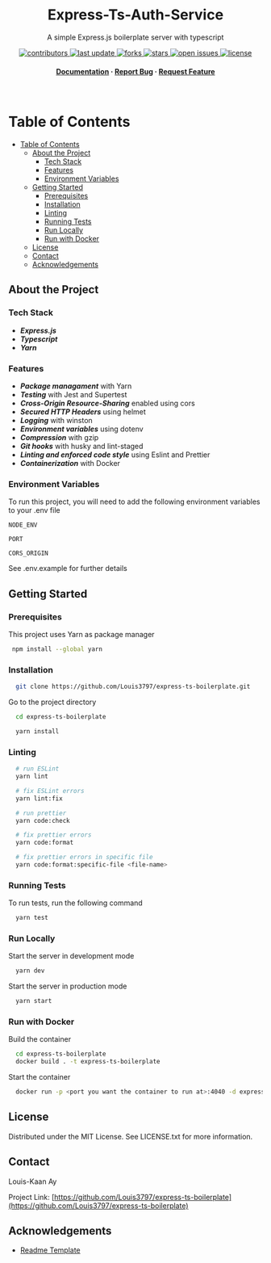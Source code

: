 <!--
Hey, thanks for using the awesome-readme-template template.
If you have any enhancements, then fork this project and create a pull request
or just open an issue with the label "enhancement".

Don't forget to give this project a star for additional support ;)
Maybe you can mention me or this repo in the acknowledgements too
-->
<div align="center">

  <h1>Express-Ts-Auth-Service</h1>
  
  <p>
    A simple Express.js boilerplate server with typescript
  </p>
  
  
<!-- Badges -->
<p>
  <a href="https://github.com/Louis3797/awesome-readme-template/graphs/contributors">
    <img src="https://img.shields.io/github/contributors/Louis3797/awesome-readme-template" alt="contributors" />
  </a>
  <a href="">
    <img src="https://img.shields.io/github/last-commit/Louis3797/express-ts-boilerplate" alt="last update" />
  </a>
  <a href="https://github.com/Louis3797/express-ts-boilerplate/network/members">
    <img src="https://img.shields.io/github/forks/Louis3797/express-ts-boilerplate" alt="forks" />
  </a>
  <a href="https://github.com/Louis3797/awesome-readme-template/stargazers">
    <img src="https://img.shields.io/github/stars/Louis3797/express-ts-boilerplate" alt="stars" />
  </a>
  <a href="https://github.com/Louis3797/express-ts-boilerplate/issues/">
    <img src="https://img.shields.io/github/issues/Louis3797/express-ts-boilerplate" alt="open issues" />
  </a>
  <a href="https://github.com/Louis3797/express-ts-boilerplate/blob/master/LICENSE">
    <img src="https://img.shields.io/github/license/Louis3797/express-ts-boilerplate.svg" alt="license" />
  </a>
</p>
   
<h4>
    <a href="https://github.com/Louis3797/express-ts-boilerplate">Documentation</a>
  <span> · </span>
    <a href="https://github.com/Louis3797/express-ts-boilerplate/issues/">Report Bug</a>
  <span> · </span>
    <a href="https://github.com/Louis3797/express-ts-boilerplate/issues/">Request Feature</a>
  </h4>
</div>

<br />

<!-- Table of Contents -->

# Table of Contents

- [Table of Contents](#table-of-contents)
  - [About the Project](#about-the-project)
    - [Tech Stack](#tech-stack)
    - [Features](#features)
    - [Environment Variables](#environment-variables)
  - [Getting Started](#getting-started)
    - [Prerequisites](#prerequisites)
    - [Installation](#installation)
    - [Linting](#linting)
    - [Running Tests](#running-tests)
    - [Run Locally](#run-locally)
    - [Run with Docker](#run-with-docker)
  - [License](#license)
  - [Contact](#contact)
  - [Acknowledgements](#acknowledgements)

<!-- About the Project -->

## About the Project

<!-- TechStack -->

### Tech Stack

- **_Express.js_**
- **_Typescript_**
- **_Yarn_**

<!-- Features -->

### Features

- **_Package managament_** with Yarn
- **_Testing_** with Jest and Supertest
- **_Cross-Origin Resource-Sharing_** enabled using cors
- **_Secured HTTP Headers_** using helmet
- **_Logging_** with winston
- **_Environment variables_** using dotenv
- **_Compression_** with gzip
- **_Git hooks_** with husky and lint-staged
- **_Linting and enforced code style_** using Eslint and Prettier
- **_Containerization_** with Docker

<!-- Env Variables -->

### Environment Variables

To run this project, you will need to add the following environment variables to your .env file

`NODE_ENV`

`PORT`

`CORS_ORIGIN`

See .env.example for further details

<!-- Getting Started -->

## Getting Started

<!-- Prerequisites -->

### Prerequisites

This project uses Yarn as package manager

```bash
 npm install --global yarn
```

<!-- Installation -->

### Installation

```bash
  git clone https://github.com/Louis3797/express-ts-boilerplate.git
```

Go to the project directory

```bash
  cd express-ts-boilerplate
```

```bash
  yarn install
```

### Linting

```bash
  # run ESLint
  yarn lint

  # fix ESLint errors
  yarn lint:fix

  # run prettier
  yarn code:check

  # fix prettier errors
  yarn code:format

  # fix prettier errors in specific file
  yarn code:format:specific-file <file-name>
```

<!-- Running Tests -->

### Running Tests

To run tests, run the following command

```bash
  yarn test
```

<!-- Run Locally -->

### Run Locally

Start the server in development mode

```bash
  yarn dev
```

Start the server in production mode

```bash
  yarn start
```

<!-- Run with Docker -->

### Run with Docker

Build the container

```bash
  cd express-ts-boilerplate
  docker build . -t express-ts-boilerplate
```

Start the container

```bash
  docker run -p <port you want the container to run at>:4040 -d express-ts-boilerplate
```

<!-- License -->

## License

Distributed under the MIT License. See LICENSE.txt for more information.

<!-- Contact -->

## Contact

Louis-Kaan Ay

Project Link: [https://github.com/Louis3797/express-ts-boilerplate](https://github.com/Louis3797/express-ts-boilerplate)

<!-- Acknowledgments -->

## Acknowledgements

- [Readme Template](https://github.com/Louis3797/awesome-readme-template)
